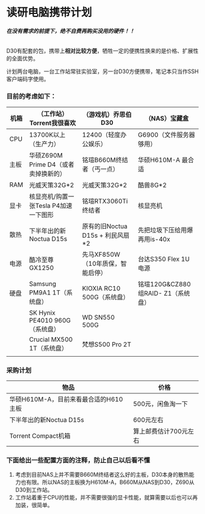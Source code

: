 # 读研电脑携带计划

###### **在没有需求的前提下，绝不自费再购买没用的硬件！！**

D30有配套的包，携带上**相对比较方便**，牺牲一定的便携性换来的是价格、扩展性的全面优势。

计划两台电脑，一台工作站常驻实验室，另一台D30方便携带，笔记本只当作SSH客户端码字使用。

### 目前的考虑如下：

| 机箱 | （工作站）Torrent我很喜欢             | （游戏机）乔思伯D30              | （NAS）宝藏盒                      |
| ---- | ------------------------------------- | -------------------------------- | ---------------------------------- |
| CPU  | 13700K以上（生产力）                  | 12400（轻度办公娱乐）            | G6900（文件服务器够用）            |
| 主板 | 华硕Z690M Prime D4（或者卖掉换新的）  | 铭瑄B660M终结者（丐一点）        | 华硕H610M-A 最合适                 |
| RAM  | 光威天策32G*2                         | 光威天策32G*2                    | 酷兽8G*2                           |
| 显卡 | 核显亮机/购置一张Tesla P4加速一下图形 | 铭瑄RTX3060Ti终结者              | 核显亮机                           |
| 散热 | 下半年出的新Noctua D15s               | 原有的旧Noctua D15s + 利民风扇*2 | 先把垃圾下压给用爆再用is-40x       |
| 电源 | 酷冷至尊GX1250                        | 先马XF850W（10年质保，智能启停） | 台达S350 Flex 1U电源               |
| 硬盘 | Samsung PM9A1 1T（系统盘）            | KIOXIA RC10 500G（系统盘）       | 铭瑄120G&CZ880组RAID- Z1（系统盘） |
|      | SK Hynix PE4010 960G（系统盘）        | WD SN550 500G                    |                                    |
|      | Crucial MX500 1T（系统盘）            | 梵想S500 Pro 2T                  |                                    |
|      |                                       |                                  |                                    |

### 采购计划

| 物品                                  | 价格                  |
| ------------------------------------- | --------------------- |
| 华硕H610M-A，目前来看最合适的H610主板 | 500元，闲鱼淘一下     |
| 下半年出的新Noctua D15s               | 600元左右             |
| Torrent Compact机箱                   | 算上邮费估计700元左右 |



### 下面给出一些配置方面的注释，防止自己以后看不懂

1. 考虑到目前NAS上并不需要B660M终结者这么好的主板，D30本身的散热能力也有限。所以NAS的主板换为H610M-A，B660M从NAS到D30，Z690从D30到工作站。
2. 工作站着重于CPU的性能，并不需要很强的显卡性能，就算需要以后也可以再加装，很简单。